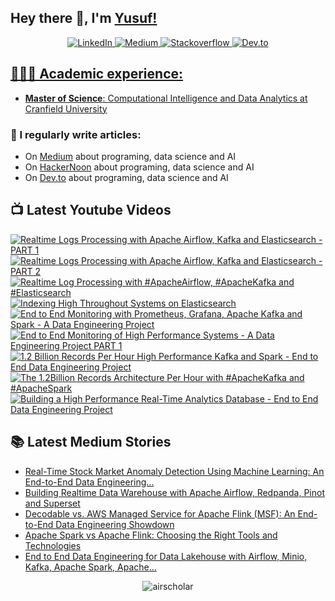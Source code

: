 ## Hey there 👋, I'm [Yusuf!](https://github.com/airscholar/)

<center>
<a href="https://www.linkedin.com/in/yusuf-ganiyu-b90140107/?locale=en_US" target="_blank">
    <img src="https://img.shields.io/badge/linkedin-%230077B5.svg?&style=for-the-badge&logo=linkedin&logoColor=white&color=071A2C" alt="LinkedIn"/>
  </a>
 <a href="https://medium.com/@yusuf.ganiyu" target="_blank">
    <img src="https://img.shields.io/badge/medium-%2312100E.svg?&style=for-the-badge&logo=medium&logoColor=white&color=071A2C" alt="Medium"/>
  </a>
  <a href="https://stackoverflow.com/users/6070546/yusuf-ganiyu" target="_blank">
    <img src="https://img.shields.io/badge/stackoverflow-%2312100E.svg?&style=for-the-badge&logo=stackoverflow&logoColor=white&color=071A2C" alt="Stackoverflow"/>
  </a>
  <a href="https://dev.to/airscholar" target="_blank">
    <img src="https://img.shields.io/badge/dev.to-%2312100E.svg?&style=for-the-badge&logo=dev.to&logoColor=white&color=071A2C" alt="Dev.to"/>
</center>

## 👨🏻‍🎓 Academic experience:
  - **Master of Science**: Computational Intelligence and Data Analytics at [Cranfield University](https://www.cranfield.ac.uk/courses/taught/computational-intelligence-for-data-analytics)

### 📝 I regularly write articles:
  - On [Medium](https://medium.com/@yusuf.ganiyu) about programing, data science and AI
  - On [HackerNoon](https://hackernoon.com/u/airscholar) about programing, data science and AI
  - On [Dev.to](https://dev.to/airscholar) about programing, data science and AI

## 📺 Latest Youtube Videos
<!-- BEGIN YOUTUBE-CARDS -->
[![Realtime Logs Processing with Apache Airflow, Kafka and Elasticsearch - PART 1](https://ytcards.demolab.com/?id=xwtR_GdlkZA&title=Realtime+Logs+Processing+with+Apache+Airflow%2C+Kafka+and+Elasticsearch+-+PART+1&lang=en&timestamp=1737974997&background_color=%230d1117&title_color=%23ffffff&stats_color=%23dedede&max_title_lines=1&width=250&border_radius=5 "Realtime Logs Processing with Apache Airflow, Kafka and Elasticsearch - PART 1")](https://www.youtube.com/watch?v=xwtR_GdlkZA)
[![Realtime Logs Processing with Apache Airflow, Kafka and Elasticsearch - PART 2](https://ytcards.demolab.com/?id=pqYz4uw1OfE&title=Realtime+Logs+Processing+with+Apache+Airflow%2C+Kafka+and+Elasticsearch+-+PART+2&lang=en&timestamp=1737968758&background_color=%230d1117&title_color=%23ffffff&stats_color=%23dedede&max_title_lines=1&width=250&border_radius=5 "Realtime Logs Processing with Apache Airflow, Kafka and Elasticsearch - PART 2")](https://www.youtube.com/watch?v=pqYz4uw1OfE)
[![Realtime Log Processing with #ApacheAirflow, #ApacheKafka and #Elasticsearch](https://ytcards.demolab.com/?id=iQRy97g7lyE&title=Realtime+Log+Processing+with+%23ApacheAirflow%2C+%23ApacheKafka+and+%23Elasticsearch&lang=en&timestamp=1737908816&background_color=%230d1117&title_color=%23ffffff&stats_color=%23dedede&max_title_lines=1&width=250&border_radius=5 "Realtime Log Processing with #ApacheAirflow, #ApacheKafka and #Elasticsearch")](https://www.youtube.com/watch?v=iQRy97g7lyE)
[![Indexing High Throughout Systems on Elasticsearch](https://ytcards.demolab.com/?id=q77n08mOLho&title=Indexing+High+Throughout+Systems+on+Elasticsearch&lang=en&timestamp=1737294402&background_color=%230d1117&title_color=%23ffffff&stats_color=%23dedede&max_title_lines=1&width=250&border_radius=5 "Indexing High Throughout Systems on Elasticsearch")](https://www.youtube.com/watch?v=q77n08mOLho)
[![End to End Monitoring with Prometheus, Grafana, Apache Kafka and Spark - A Data Engineering Project](https://ytcards.demolab.com/?id=PL6Tl2sqh8k&title=End+to+End+Monitoring+with+Prometheus%2C+Grafana%2C+Apache+Kafka+and+Spark+-+A+Data+Engineering+Project&lang=en&timestamp=1736594904&background_color=%230d1117&title_color=%23ffffff&stats_color=%23dedede&max_title_lines=1&width=250&border_radius=5 "End to End Monitoring with Prometheus, Grafana, Apache Kafka and Spark - A Data Engineering Project")](https://www.youtube.com/watch?v=PL6Tl2sqh8k)
[![End to End Monitoring of High Performance Systems - A Data Engineering Project PART 1](https://ytcards.demolab.com/?id=I2K6uCpxL8E&title=End+to+End+Monitoring+of+High+Performance+Systems+-+A+Data+Engineering+Project+PART+1&lang=en&timestamp=1735894970&background_color=%230d1117&title_color=%23ffffff&stats_color=%23dedede&max_title_lines=1&width=250&border_radius=5 "End to End Monitoring of High Performance Systems - A Data Engineering Project PART 1")](https://www.youtube.com/watch?v=I2K6uCpxL8E)
[![1.2 Billion Records Per Hour High Performance Kafka and Spark - End to End Data Engineering Project](https://ytcards.demolab.com/?id=d6AFh31fO7Y&title=1.2+Billion+Records+Per+Hour+High+Performance+Kafka+and+Spark+-+End+to+End+Data+Engineering+Project&lang=en&timestamp=1733234024&background_color=%230d1117&title_color=%23ffffff&stats_color=%23dedede&max_title_lines=1&width=250&border_radius=5 "1.2 Billion Records Per Hour High Performance Kafka and Spark - End to End Data Engineering Project")](https://www.youtube.com/watch?v=d6AFh31fO7Y)
[![The 1.2Billion Records Architecture Per Hour with #ApacheKafka and #ApacheSpark](https://ytcards.demolab.com/?id=TpPvZCKM8Jo&title=The+1.2Billion+Records+Architecture+Per+Hour+with+%23ApacheKafka+and+%23ApacheSpark&lang=en&timestamp=1732991110&background_color=%230d1117&title_color=%23ffffff&stats_color=%23dedede&max_title_lines=1&width=250&border_radius=5 "The 1.2Billion Records Architecture Per Hour with #ApacheKafka and #ApacheSpark")](https://www.youtube.com/watch?v=TpPvZCKM8Jo)
[![Building a High Performance Real-Time Analytics Database - End to End Data Engineering Project](https://ytcards.demolab.com/?id=irOSzOQbUMk&title=Building+a+High+Performance+Real-Time+Analytics+Database+-+End+to+End+Data+Engineering+Project&lang=en&timestamp=1730809842&background_color=%230d1117&title_color=%23ffffff&stats_color=%23dedede&max_title_lines=1&width=250&border_radius=5 "Building a High Performance Real-Time Analytics Database - End to End Data Engineering Project")](https://www.youtube.com/watch?v=irOSzOQbUMk)
<!-- END YOUTUBE-CARDS -->

## 📚 Latest Medium Stories
<!-- MEDIUM-STORY-LIST:START -->
- [Real-Time Stock Market Anomaly Detection Using Machine Learning: An End-to-End Data Engineering…](https://python.plainenglish.io/real-time-stock-market-anomaly-detection-using-machine-learning-an-end-to-end-data-engineering-3a7b83aeefa3?source=rss-e88756b73479------2)
- [Building Realtime Data Warehouse with Apache Airflow, Redpanda, Pinot and Superset](https://python.plainenglish.io/building-realtime-data-warehouse-with-apache-airflow-redpanda-pinot-and-superset-9eb2f9fbb76c?source=rss-e88756b73479------2)
- [Decodable vs. AWS Managed Service for Apache Flink &lpar;MSF&rpar;: An End-to-End Data Engineering Showdown](https://medium.com/towards-data-engineering/decodable-vs-aws-managed-service-for-apache-flink-msf-an-end-to-end-data-engineering-showdown-628ecf0428a8?source=rss-e88756b73479------2)
- [Apache Spark vs Apache Flink: Choosing the Right Tools and Technologies](https://medium.com/@yusuf.ganiyu/apache-spark-vs-apache-flink-choosing-the-right-tools-and-technologies-965d5caa9495?source=rss-e88756b73479------2)
- [End to End Data Engineering for Data Lakehouse with Airflow, Minio, Kafka, Apache Spark, Apache…](https://medium.com/towards-data-engineering/end-to-end-data-engineering-for-data-lakehouse-with-airflow-minio-kafka-apache-spark-apache-f30065f81683?source=rss-e88756b73479------2)
<!-- MEDIUM-STORY-LIST:END -->
<p align="center"><img src="https://komarev.com/ghpvc/?username=airscholar&label=Profile%20views&color=0e75b6&style=flat" alt="airscholar" /></p>
